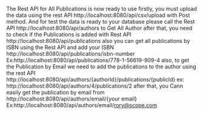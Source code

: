The Rest API for All Publications is now ready to use
firstly, you must upload the data using the rest API 
http://localhost:8080/api/csv/upload with Post method.
And for test the data is ready to your database please call the Rest API http://localhost:8080/api/authors to Get All Author 
after that, you need to check if the Publications is added with Rest API 
http://localhost:8080/api/publications also you can get all publications by ISBN using the Rest API and add your ISBN 
http://localhost:8080/api/publications/isbn-number
Ex:http://localhost:8080/api/publications/778-1-56619-909-4
also, to get the Publication by Email we need to add the publications to the author using the rest API
http://localhost:8080/api/authors/{authorId}/publications/{publicId}
ex:
http://localhost:8080/api/authors/4/publications/2 
after that, you Cann easily get the publication by email from   
http://localhost:8080/api/authors/email/{your email}
Ex:http://localhost:8080/api/authors/email/rory@scope.com 